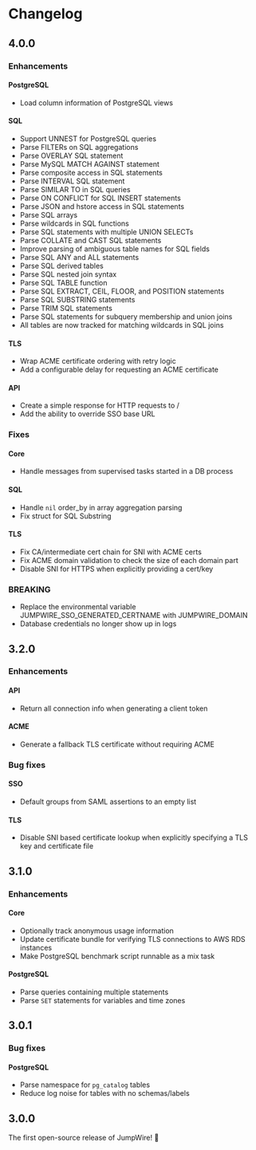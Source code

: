 # Changelog

## 4.0.0

### Enhancements

#### PostgreSQL

- Load column information of PostgreSQL views

#### SQL

- Support UNNEST for PostgreSQL queries
- Parse FILTERs on SQL aggregations
- Parse OVERLAY SQL statement
- Parse MySQL MATCH AGAINST statement
- Parse composite access in SQL statements
- Parse INTERVAL SQL statement
- Parse SIMILAR TO in SQL queries
- Parse ON CONFLICT for SQL INSERT statements
- Parse JSON and hstore access in SQL statements
- Parse SQL arrays
- Parse wildcards in SQL functions
- Parse SQL statements with multiple UNION SELECTs
- Parse COLLATE and CAST SQL statements
- Improve parsing of ambiguous table names for SQL fields
- Parse SQL ANY and ALL statements
- Parse SQL derived tables
- Parse SQL nested join syntax
- Parse SQL TABLE function
- Parse SQL EXTRACT, CEIL, FLOOR, and POSITION statements
- Parse SQL SUBSTRING statements
- Parse TRIM SQL statements
- Parse SQL statements for subquery membership and union joins
- All tables are now tracked for matching wildcards in SQL joins

#### TLS

- Wrap ACME certificate ordering with retry logic
- Add a configurable delay for requesting an ACME certificate

#### API

- Create a simple response for HTTP requests to /
- Add the ability to override SSO base URL

### Fixes

#### Core

- Handle messages from supervised tasks started in a DB process

#### SQL

- Handle `nil` order_by in array aggregation parsing
- Fix struct for SQL Substring

#### TLS

- Fix CA/intermediate cert chain for SNI with ACME certs
- Fix ACME domain validation to check the size of each domain part
- Disable SNI for HTTPS when explicitly providing a cert/key

### BREAKING

- Replace the environmental variable JUMPWIRE_SSO_GENERATED_CERTNAME with JUMPWIRE_DOMAIN
- Database credentials no longer show up in logs

## 3.2.0

### Enhancements

#### API

- Return all connection info when generating a client token

#### ACME

- Generate a fallback TLS certificate without requiring ACME

### Bug fixes

#### SSO

- Default groups from SAML assertions to an empty list

#### TLS

- Disable SNI based certificate lookup when explicitly specifying a TLS key and certificate file

## 3.1.0

### Enhancements

#### Core

- Optionally track anonymous usage information
- Update certificate bundle for verifying TLS connections to AWS RDS instances
- Make PostgreSQL benchmark script runnable as a mix task

#### PostgreSQL

- Parse queries containing multiple statements
- Parse `SET` statements for variables and time zones

## 3.0.1

### Bug fixes

#### PostgreSQL

- Parse namespace for `pg_catalog` tables
- Reduce log noise for tables with no schemas/labels

## 3.0.0

The first open-source release of JumpWire! 🥳
